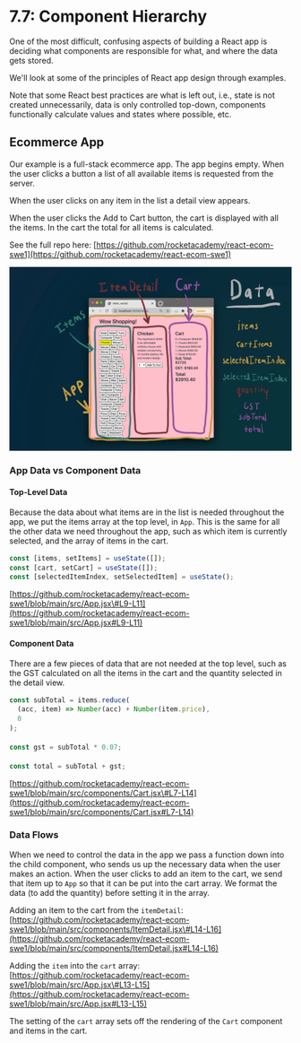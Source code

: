 # 7.7: Component Hierarchy

One of the most difficult, confusing aspects of building a React app is deciding what components are responsible for what, and where the data gets stored.

We'll look at some of the principles of React app design through examples.

Note that some React best practices are what is left out, i.e., state is not created unnecessarily, data is only controlled top-down, components functionally calculate values and states where possible, etc.

## Ecommerce App

Our example is a full-stack ecommerce app. The app begins empty. When the user clicks a button a list of all available items is requested from the server.

When the user clicks on any item in the list a detail view appears.

When the user clicks the Add to Cart button, the cart is displayed with all the items. In the cart the total for all items is calculated.

See the full repo here: [https://github.com/rocketacademy/react-ecom-swe1](https://github.com/rocketacademy/react-ecom-swe1)

![](../.gitbook/assets/shopping.jpg)

### App Data vs Component Data

#### Top-Level Data

Because the data about what items are in the list is needed throughout the app, we put the items array at the top level, in `App`. This is the same for all the other data we need throughout the app, such as which item is currently selected, and the array of items in the cart.

```javascript
const [items, setItems] = useState([]);
const [cart, setCart] = useState([]);
const [selectedItemIndex, setSelectedItem] = useState();
```

[https://github.com/rocketacademy/react-ecom-swe1/blob/main/src/App.jsx\#L9-L11](https://github.com/rocketacademy/react-ecom-swe1/blob/main/src/App.jsx#L9-L11)

#### Component Data

There are a few pieces of data that are not needed at the top level, such as the GST calculated on all the items in the cart and the quantity selected in the detail view.

```javascript
const subTotal = items.reduce(
  (acc, item) => Number(acc) + Number(item.price),
  0
);

const gst = subTotal * 0.07;

const total = subTotal + gst;
```

[https://github.com/rocketacademy/react-ecom-swe1/blob/main/src/components/Cart.jsx\#L7-L14](https://github.com/rocketacademy/react-ecom-swe1/blob/main/src/components/Cart.jsx#L7-L14)

### Data Flows

When we need to control the data in the app we pass a function down into the child component, who sends us up the necessary data when the user makes an action. When the user clicks to add an item to the cart, we send that item up to `App` so that it can be put into the cart array. We format the data \(to add the quantity\) before setting it in the array.

Adding an item to the cart from the `itemDetail`: [https://github.com/rocketacademy/react-ecom-swe1/blob/main/src/components/ItemDetail.jsx\#L14-L16](https://github.com/rocketacademy/react-ecom-swe1/blob/main/src/components/ItemDetail.jsx#L14-L16)

Adding the `item` into the `cart` array: [https://github.com/rocketacademy/react-ecom-swe1/blob/main/src/App.jsx\#L13-L15](https://github.com/rocketacademy/react-ecom-swe1/blob/main/src/App.jsx#L13-L15)

The setting of the `cart` array sets off the rendering of the `Cart` component and items in the cart.

